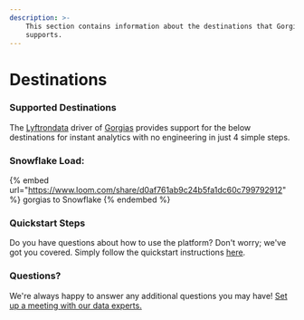 ```yaml
---
description: >-
    This section contains information about the destinations that Gorgias
    supports.
---
```


# Destinations

### Supported Destinations

The [Lyftrondata](https://www.lyftrondata.com/) driver of [Gorgias](https://www.lyftrondata.com/integration/sales-analytics/gorgias/) provides support for the below destinations for instant analytics with no engineering in just 4 simple steps.

### Snowflake Load:

{% embed url="https://www.loom.com/share/d0af761ab9c24b5fa1dc60c799792912" %}
gorgias to Snowflake
{% endembed %}

### Quickstart Steps

Do you have questions about how to use the platform? Don't worry; we've got you covered. Simply follow the quickstart instructions [here](README.md).

### Questions? <a href="#questions" id="questions"></a>

We're always happy to answer any additional questions you may have! [Set up a meeting with our data experts.](https://www.lyftrondata.com/book-a-meeting/)
